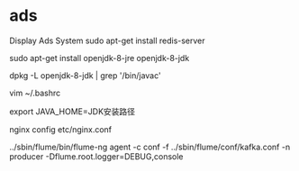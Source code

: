 # ads
Display Ads System
sudo apt-get install redis-server

sudo apt-get install openjdk-8-jre openjdk-8-jdk

dpkg -L openjdk-8-jdk | grep '/bin/javac'

vim ~/.bashrc

export JAVA_HOME=JDK安装路径

nginx config etc/nginx.conf

../sbin/flume/bin/flume-ng agent -c conf -f ../sbin/flume/conf/kafka.conf -n producer -Dflume.root.logger=DEBUG,console
